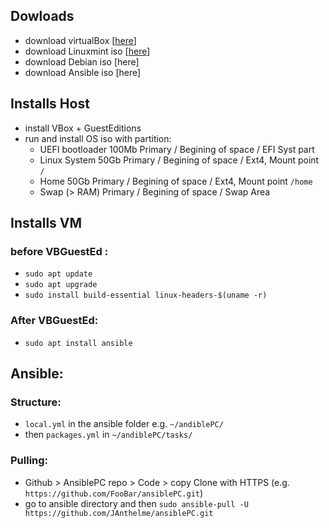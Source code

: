 ## Dowloads
- download virtualBox [[here](https://www.virtualbox.org/wiki/Downloads)]
- download Linuxmint iso [[here](https://www.linuxmint.com/download.php)]
- download Debian iso [here]
- download Ansible iso [here]

## Installs Host
- install VBox + GuestEditions
- run and install OS iso with partition:
	- UEFI bootloader 100Mb Primary / Begining of space / EFI Syst part  
	- Linux System 50Gb Primary / Begining of space / Ext4, Mount point `/`
	- Home 50Gb Primary / Begining of space / Ext4, Mount point `/home`
	- Swap (> RAM) Primary / Begining of space / Swap Area

## Installs VM
### before VBGuestEd : 
- `sudo apt update` 
- `sudo apt upgrade`
- `sudo install build-essential linux-headers-$(uname -r)`
### After VBGuestEd:
- `sudo apt install ansible`

## Ansible:
### Structure:
- `local.yml` in the ansible folder e.g. `~/andiblePC/`
- then `packages.yml` in `~/andiblePC/tasks/`

### Pulling:
-   Github > AnsiblePC repo > Code > copy Clone with HTTPS (e.g. `https://github.com/FooBar/ansiblePC.git`)
-   go to ansible directory and then `sudo ansible-pull -U https://github.com/JAnthelme/ansiblePC.git`
